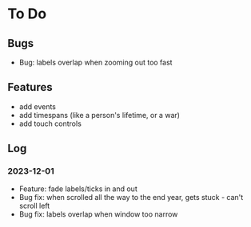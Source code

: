 # To Do

## Bugs

- Bug: labels overlap when zooming out too fast

## Features

- add events
- add timespans (like a person's lifetime, or a war)
- add touch controls

## Log

### 2023-12-01

- Feature: fade labels/ticks in and out
- Bug fix: when scrolled all the way to the end year, gets stuck - can't scroll left
- Bug fix: labels overlap when window too narrow
